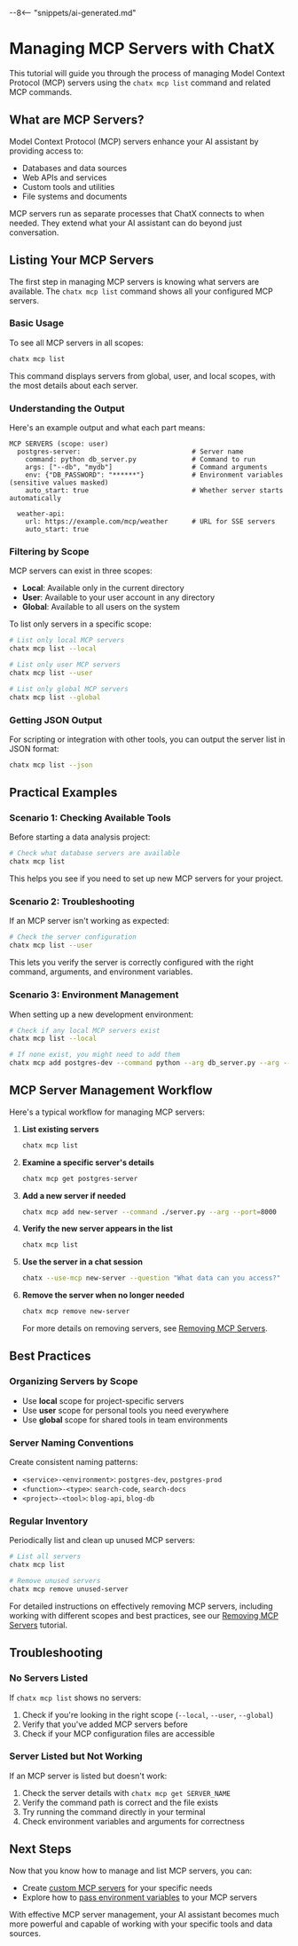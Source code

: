 --8<-- "snippets/ai-generated.md"

# Managing MCP Servers with ChatX

This tutorial will guide you through the process of managing Model Context Protocol (MCP) servers using the `chatx mcp list` command and related MCP commands.

## What are MCP Servers?

Model Context Protocol (MCP) servers enhance your AI assistant by providing access to:

- Databases and data sources
- Web APIs and services
- Custom tools and utilities
- File systems and documents

MCP servers run as separate processes that ChatX connects to when needed. They extend what your AI assistant can do beyond just conversation.

## Listing Your MCP Servers

The first step in managing MCP servers is knowing what servers are available. The `chatx mcp list` command shows all your configured MCP servers.

### Basic Usage

To see all MCP servers in all scopes:

```bash
chatx mcp list
```

This command displays servers from global, user, and local scopes, with the most details about each server.

### Understanding the Output

Here's an example output and what each part means:

```
MCP SERVERS (scope: user)
  postgres-server:                            # Server name
    command: python db_server.py              # Command to run
    args: ["--db", "mydb"]                    # Command arguments
    env: {"DB_PASSWORD": "******"}            # Environment variables (sensitive values masked)
    auto_start: true                          # Whether server starts automatically

  weather-api:
    url: https://example.com/mcp/weather      # URL for SSE servers
    auto_start: true
```

### Filtering by Scope

MCP servers can exist in three scopes:

- **Local**: Available only in the current directory
- **User**: Available to your user account in any directory
- **Global**: Available to all users on the system

To list only servers in a specific scope:

```bash
# List only local MCP servers
chatx mcp list --local

# List only user MCP servers
chatx mcp list --user

# List only global MCP servers
chatx mcp list --global
```

### Getting JSON Output

For scripting or integration with other tools, you can output the server list in JSON format:

```bash
chatx mcp list --json
```

## Practical Examples

### Scenario 1: Checking Available Tools

Before starting a data analysis project:

```bash
# Check what database servers are available
chatx mcp list
```

This helps you see if you need to set up new MCP servers for your project.

### Scenario 2: Troubleshooting

If an MCP server isn't working as expected:

```bash
# Check the server configuration
chatx mcp list --user
```

This lets you verify the server is correctly configured with the right command, arguments, and environment variables.

### Scenario 3: Environment Management

When setting up a new development environment:

```bash
# Check if any local MCP servers exist
chatx mcp list --local

# If none exist, you might need to add them
chatx mcp add postgres-dev --command python --arg db_server.py --arg --db=dev
```

## MCP Server Management Workflow

Here's a typical workflow for managing MCP servers:

1. **List existing servers**
   ```bash
   chatx mcp list
   ```

2. **Examine a specific server's details**
   ```bash
   chatx mcp get postgres-server
   ```

3. **Add a new server if needed**
   ```bash
   chatx mcp add new-server --command ./server.py --arg --port=8000
   ```

4. **Verify the new server appears in the list**
   ```bash
   chatx mcp list
   ```

5. **Use the server in a chat session**
   ```bash
   chatx --use-mcp new-server --question "What data can you access?"
   ```

6. **Remove the server when no longer needed**
   ```bash
   chatx mcp remove new-server
   ```
   
   For more details on removing servers, see [Removing MCP Servers](removing-mcp-servers.md).

## Best Practices

### Organizing Servers by Scope

- Use **local** scope for project-specific servers
- Use **user** scope for personal tools you need everywhere
- Use **global** scope for shared tools in team environments

### Server Naming Conventions

Create consistent naming patterns:

- `<service>-<environment>`: `postgres-dev`, `postgres-prod`
- `<function>-<type>`: `search-code`, `search-docs`
- `<project>-<tool>`: `blog-api`, `blog-db`

### Regular Inventory

Periodically list and clean up unused MCP servers:

```bash
# List all servers
chatx mcp list

# Remove unused servers
chatx mcp remove unused-server
```

For detailed instructions on effectively removing MCP servers, including working with different scopes and best practices, see our [Removing MCP Servers](removing-mcp-servers.md) tutorial.

## Troubleshooting

### No Servers Listed

If `chatx mcp list` shows no servers:

1. Check if you're looking in the right scope (`--local`, `--user`, `--global`)
2. Verify that you've added MCP servers before
3. Check if your MCP configuration files are accessible

### Server Listed but Not Working

If an MCP server is listed but doesn't work:

1. Check the server details with `chatx mcp get SERVER_NAME`
2. Verify the command path is correct and the file exists
3. Try running the command directly in your terminal
4. Check environment variables and arguments for correctness

## Next Steps

Now that you know how to manage and list MCP servers, you can:

- Create [custom MCP servers](../advanced/mcp.md) for your specific needs
- Explore how to [pass environment variables](env-variables-mcp.md) to your MCP servers

With effective MCP server management, your AI assistant becomes much more powerful and capable of working with your specific tools and data sources.